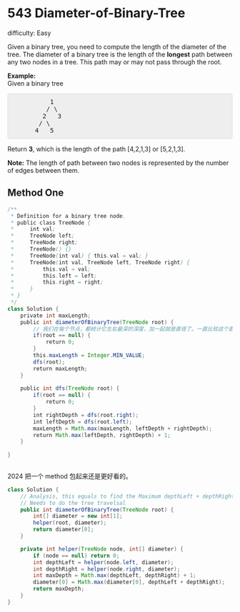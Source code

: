 # 543 Diameter-of-Binary-Tree 
 
difficulty: Easy 
 
<style>
        section pre{
          background-color: #eee;
          border: 1px solid #ddd;
          padding:10px;
          border-radius: 5px;
        }
      </style>
<section>
<div><p>
Given a binary tree, you need to compute the length of the diameter of the tree. The diameter of a binary tree is the length of the <b>longest</b> path between any two nodes in a tree. This path may or may not pass through the root.
</p>
<p>
<b>Example:</b><br>
Given a binary tree <br>
</p><pre>          1
         / \
        2   3
       / \     
      4   5    
</pre>
<p></p>
<p>
Return <b>3</b>, which is the length of the path [4,2,1,3] or [5,2,1,3].
</p>
<p><b>Note:</b>
The length of path between two nodes is represented by the number of edges between them.
</p></div></section>
 
 ## Method One 
 
``` Java
/**
 * Definition for a binary tree node.
 * public class TreeNode {
 *     int val;
 *     TreeNode left;
 *     TreeNode right;
 *     TreeNode() {}
 *     TreeNode(int val) { this.val = val; }
 *     TreeNode(int val, TreeNode left, TreeNode right) {
 *         this.val = val;
 *         this.left = left;
 *         this.right = right;
 *     }
 * }
 */
class Solution {
    private int maxLength;
    public int diameterOfBinaryTree(TreeNode root) {
        // 我们在每个节点，都统计它左右最深的深度，加一起就是直径了。一直比较这个直径就可以。
        if(root == null) {
            return 0;
        }
        this.maxLength = Integer.MIN_VALUE;
        dfs(root);
        return maxLength;
    }
    
    public int dfs(TreeNode root) {
        if(root == null) {
            return 0;
        }
        int rightDepth = dfs(root.right);
        int leftDepth = dfs(root.left);
        maxLength = Math.max(maxLength, leftDepth + rightDepth);
        return Math.max(leftDepth, rightDepth) + 1;
    }
    
}
​
```


2024 把一个 method 包起来还是更好看的。

```java
class Solution {
    // Analysis, this equals to find the Maximum depthLeft + depthRight of among all nodes.
    // Needs to do the tree travelsal 
    public int diameterOfBinaryTree(TreeNode root) {
        int[] diameter = new int[1];
        helper(root, diameter);
        return diameter[0];
    }

    private int helper(TreeNode node, int[] diameter) {
        if (node == null) return 0;
        int depthLeft = helper(node.left, diameter);
        int depthRight = helper(node.right, diameter);
        int maxDepth = Math.max(depthLeft, depthRight) + 1;
        diameter[0] = Math.max(diameter[0], depthLeft + depthRight);
        return maxDepth;
    }
}
```